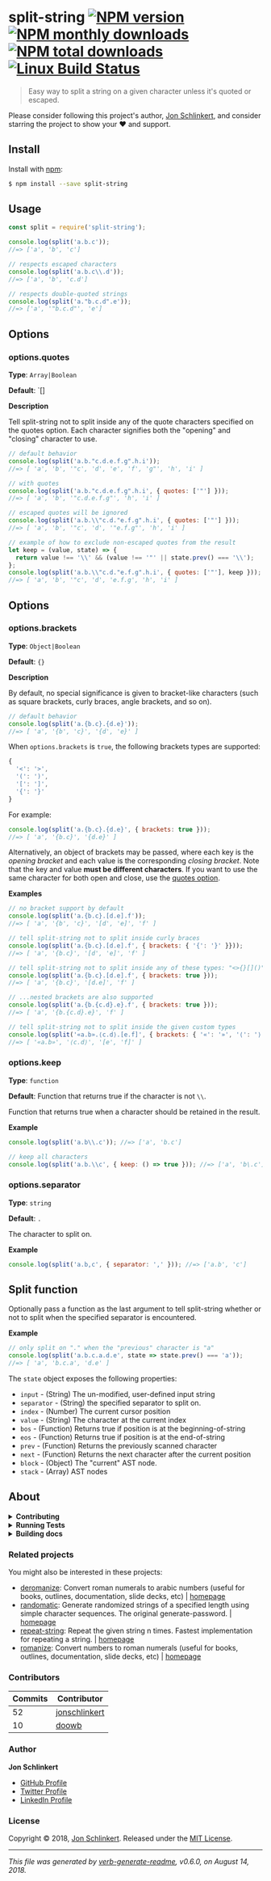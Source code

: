 # split-string [![NPM version](https://img.shields.io/npm/v/split-string.svg?style=flat)](https://www.npmjs.com/package/split-string) [![NPM monthly downloads](https://img.shields.io/npm/dm/split-string.svg?style=flat)](https://npmjs.org/package/split-string) [![NPM total downloads](https://img.shields.io/npm/dt/split-string.svg?style=flat)](https://npmjs.org/package/split-string) [![Linux Build Status](https://img.shields.io/travis/jonschlinkert/split-string.svg?style=flat&label=Travis)](https://travis-ci.org/jonschlinkert/split-string)

> Easy way to split a string on a given character unless it's quoted or escaped.

Please consider following this project's author, [Jon Schlinkert](https://github.com/jonschlinkert), and consider starring the project to show your :heart: and support.

## Install

Install with [npm](https://www.npmjs.com/):

```sh
$ npm install --save split-string
```

## Usage

```js
const split = require('split-string');

console.log(split('a.b.c'));
//=> ['a', 'b', 'c']

// respects escaped characters
console.log(split('a.b.c\\.d'));
//=> ['a', 'b', 'c.d']

// respects double-quoted strings
console.log(split('a."b.c.d".e'));
//=> ['a', '"b.c.d"', 'e']
```

## Options

### options.quotes

**Type**: `Array|Boolean`

**Default**: `[]

**Description**

Tell split-string not to split inside any of the quote characters specified on the quotes option. Each character signifies both the "opening" and "closing" character to use.

```js
// default behavior
console.log(split('a.b."c.d.e.f.g".h.i'));
//=> [ 'a', 'b', '"c', 'd', 'e', 'f', 'g"', 'h', 'i' ]

// with quotes
console.log(split('a.b."c.d.e.f.g".h.i', { quotes: ['"'] }));
//=> [ 'a', 'b', '"c.d.e.f.g"', 'h', 'i' ]

// escaped quotes will be ignored
console.log(split('a.b.\\"c.d."e.f.g".h.i', { quotes: ['"'] }));
//=> [ 'a', 'b', '"c', 'd', '"e.f.g"', 'h', 'i' ]

// example of how to exclude non-escaped quotes from the result
let keep = (value, state) => {
  return value !== '\\' && (value !== '"' || state.prev() === '\\');
};
console.log(split('a.b.\\"c.d."e.f.g".h.i', { quotes: ['"'], keep }));
//=> [ 'a', 'b', '"c', 'd', 'e.f.g', 'h', 'i' ]
```

## Options

### options.brackets

**Type**: `Object|Boolean`

**Default**: `{}`

**Description**

By default, no special significance is given to bracket-like characters (such as square brackets, curly braces, angle brackets, and so on).

```js
// default behavior
console.log(split('a.{b.c}.{d.e}'));
//=> [ 'a', '{b', 'c}', '{d', 'e}' ]
```

When `options.brackets` is `true`, the following brackets types are supported:

```js
{
  '<': '>',
  '(': ')',
  '[': ']',
  '{': '}'
}
```

For example:

```js
console.log(split('a.{b.c}.{d.e}', { brackets: true }));
//=> [ 'a', '{b.c}', '{d.e}' ]
```

Alternatively, an object of brackets may be passed, where each key is the _opening bracket_ and each value is the corresponding _closing bracket_. Note that the key and value **must be different characters**. If you want to use the same character for both open and close, use the [quotes option](#optionsquotes).

**Examples**

```js
// no bracket support by default
console.log(split('a.{b.c}.[d.e].f'));
//=> [ 'a', '{b', 'c}', '[d', 'e]', 'f' ]

// tell split-string not to split inside curly braces
console.log(split('a.{b.c}.[d.e].f', { brackets: { '{': '}' }}));
//=> [ 'a', '{b.c}', '[d', 'e]', 'f' ]

// tell split-string not to split inside any of these types: "<>{}[]()"
console.log(split('a.{b.c}.[d.e].f', { brackets: true }));
//=> [ 'a', '{b.c}', '[d.e]', 'f' ]

// ...nested brackets are also supported
console.log(split('a.{b.{c.d}.e}.f', { brackets: true }));
//=> [ 'a', '{b.{c.d}.e}', 'f' ]

// tell split-string not to split inside the given custom types
console.log(split('«a.b».⟨c.d⟩.[e.f]', { brackets: { '«': '»', '⟨': '⟩' } }));
//=> [ '«a.b»', '⟨c.d⟩', '[e', 'f]' ]
```

### options.keep

**Type**: `function`

**Default**: Function that returns true if the character is not `\\`.

Function that returns true when a character should be retained in the result.

**Example**

```js
console.log(split('a.b\\.c')); //=> ['a', 'b.c']

// keep all characters
console.log(split('a.b.\\c', { keep: () => true })); //=> ['a', 'b\.c']
```

### options.separator

**Type**: `string`

**Default**: `.`

The character to split on.

**Example**

```js
console.log(split('a.b,c', { separator: ',' })); //=> ['a.b', 'c']
```

## Split function

Optionally pass a function as the last argument to tell split-string whether or not to split when the specified separator is encountered.

**Example**

```js
// only split on "." when the "previous" character is "a"
console.log(split('a.b.c.a.d.e', state => state.prev() === 'a'));
//=> [ 'a', 'b.c.a', 'd.e' ]
```

The `state` object exposes the following properties:

* `input` - (String) The un-modified, user-defined input string
* `separator` - (String) the specified separator to split on.
* `index` - (Number) The current cursor position
* `value` - (String) The character at the current index
* `bos` - (Function) Returns true if position is at the beginning-of-string
* `eos` - (Function) Returns true if position is at the end-of-string
* `prev` - (Function) Returns the previously scanned character
* `next` - (Function) Returns the next character after the current position
* `block` - (Object) The "current" AST node.
* `stack` - (Array) AST nodes

## About

<details>
<summary><strong>Contributing</strong></summary>

Pull requests and stars are always welcome. For bugs and feature requests, [please create an issue](../../issues/new).

</details>

<details>
<summary><strong>Running Tests</strong></summary>

Running and reviewing unit tests is a great way to get familiarized with a library and its API. You can install dependencies and run tests with the following command:

```sh
$ npm install && npm test
```

</details>

<details>
<summary><strong>Building docs</strong></summary>

_(This project's readme.md is generated by [verb](https://github.com/verbose/verb-generate-readme), please don't edit the readme directly. Any changes to the readme must be made in the [.verb.md](.verb.md) readme template.)_

To generate the readme, run the following command:

```sh
$ npm install -g verbose/verb#dev verb-generate-readme && verb
```

</details>

### Related projects

You might also be interested in these projects:

* [deromanize](https://www.npmjs.com/package/deromanize): Convert roman numerals to arabic numbers (useful for books, outlines, documentation, slide decks, etc) | [homepage](https://github.com/jonschlinkert/deromanize "Convert roman numerals to arabic numbers (useful for books, outlines, documentation, slide decks, etc)")
* [randomatic](https://www.npmjs.com/package/randomatic): Generate randomized strings of a specified length using simple character sequences. The original generate-password. | [homepage](https://github.com/jonschlinkert/randomatic "Generate randomized strings of a specified length using simple character sequences. The original generate-password.")
* [repeat-string](https://www.npmjs.com/package/repeat-string): Repeat the given string n times. Fastest implementation for repeating a string. | [homepage](https://github.com/jonschlinkert/repeat-string "Repeat the given string n times. Fastest implementation for repeating a string.")
* [romanize](https://www.npmjs.com/package/romanize): Convert numbers to roman numerals (useful for books, outlines, documentation, slide decks, etc) | [homepage](https://github.com/jonschlinkert/romanize "Convert numbers to roman numerals (useful for books, outlines, documentation, slide decks, etc)")

### Contributors

| **Commits** | **Contributor** | 
| --- | --- |
| 52 | [jonschlinkert](https://github.com/jonschlinkert) |
| 10 | [doowb](https://github.com/doowb) |

### Author

**Jon Schlinkert**

* [GitHub Profile](https://github.com/jonschlinkert)
* [Twitter Profile](https://twitter.com/jonschlinkert)
* [LinkedIn Profile](https://linkedin.com/in/jonschlinkert)

### License

Copyright © 2018, [Jon Schlinkert](https://github.com/jonschlinkert).
Released under the [MIT License](LICENSE).

***

_This file was generated by [verb-generate-readme](https://github.com/verbose/verb-generate-readme), v0.6.0, on August 14, 2018._